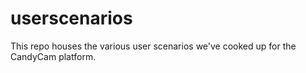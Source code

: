 userscenarios
=============

This repo houses the various user scenarios we've cooked up for the CandyCam platform.